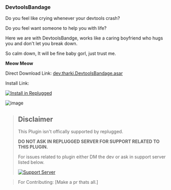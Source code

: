 ### DevtoolsBandage

Do you feel like crying whenever your devtools crash?

Do you feel want someone to help you with life?

Here we are with DevtoolsBandge, works like a caring boyfriend who hugs you and don't let you break down.

So calm down, It will be fine baby gorl, just trust me.

 **Meow Meow**

Direct Download Link: [dev.tharki.DevtoolsBandage.asar](https://github.com/TharkiDev/DiscordBypasses/releases/latest/download/dev.tharki.DevtoolsBandages.asar)

Install Link:


[![Install in Replugged](https://img.shields.io/badge/-Install%20in%20Replugged-blue?style=for-the-badge&logo=none)](https://replugged.dev/install?identifier=TharkiDev/DevtoolsBandage&source=github)

![image](https://i.imgur.com/HC1lDPt.gif)

> ## Disclaimer
>
> This Plugin isn't offically supported by replugged.
>
>**DO NOT ASK IN REPLUGGED SERVER FOR SUPPORT RELATED TO THIS PLUGIN.**
>
> For issues related to plugin either DM the dev or ask in support server listed below.
>
>
> [![Support Server](https://discordapp.com/api/guilds/919649417005506600/widget.png?style=banner3)](https://discord.gg/SgKSKyh9gY)





> For Contributing: [Make a pr thats all.]

